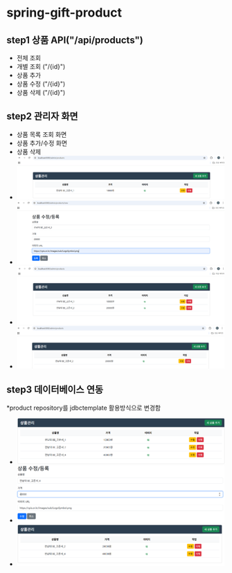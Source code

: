 # spring-gift-product
## step1 상품 API("/api/products")
* 전체 조회 
* 개별 조회 ("/{id}")
* 상품 추가
* 상품 수정 ("/{id}")
* 상품 삭제 ("/{id}")
## step2 관리자 화면
* 상품 목록 조회 화면
* 상품 추가/수정 화면
* 상품 삭제
* ![상품 목록](src/main/resources/tempImg/%EA%B8%B0%EB%B3%B8.png)
* ![상품 추가/수정](src/main/resources/tempImg/%EC%83%88_%EC%83%81%ED%92%88_%EC%B6%94%EA%B0%80_%EC%88%98%EC%A0%95.png)
* ![상품 추가 후](src/main/resources/tempImg/%EC%83%81%ED%92%88_%EC%B6%94%EA%B0%80_%ED%9B%84.png)
* ![상품 삭제 후](src/main/resources/tempImg/%EC%83%81%ED%92%88_%EC%82%AD%EC%A0%9C_%ED%9B%84.png)
## step3 데이터베이스 연동
*product repository를 jdbctemplate 활용방식으로 변경함
* ![상품 추가 후 목록](src/main/resources/tempImg/jdbc-%EA%B8%B0%EB%B3%B8.png)
* ![상품 수정](src/main/resources/tempImg/jdbc-%EC%88%98%EC%A0%95.png)
* ![상품 삭제](src/main/resources/tempImg/jdbc-%EC%82%AD%EC%A0%9C.png)